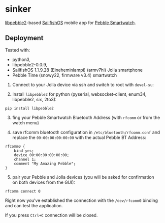 # sinker
[libpebble2](https://github.com/pebble/libpebble2)-based [SailfishOS](https://sailfishos.org/) mobile app for [Pebble Smartwatch](https://www.pebble.com/).
## Deployment
Tested with:
+ python3,
+ libpebble2-0.0.9,
+ SailfishOS 1.1.9.28 (Eineheminlampi) (armv7hl) Jolla smartphone
+ Pebble Time (snowy22, firmware v3.4) smartwatch

1. Connect to your Jolla device via ssh and switch to root with `devel-su`:

2. Install `libpebble2` for python (pyserial, websocket-client, enum34, libpebble2, six, 2to3):

  `pip install libpebble2`

3. fing your Pebble Smartwatch Bluetooth Address (with `rfcomm` or from the watch menu)

4. save rfcomm bluetooth configuration in `/etc/bluetooth/rfcomm.conf` and replace the `00:00:00:00:00:00` with the actual Pebble BT Address:
  ```
  rfcomm0 {
      bind yes;
      device 00:00:00:00:00:00;
      channel 1;
      comment "My Amazing Pebble";
  }
  ```

5. pair your Pebble and Jolla devices (you will be asked for confirmation on both devices from the GUI):

  `rfcomm connect 0`

Right now you've established the connection with the `/dev/rfcomm0` binding and can test the application.

If you press `Ctrl+C` connection will be closed.
